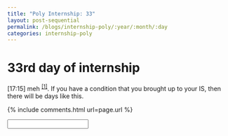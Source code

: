 ```yaml
---
title: "Poly Internship: 33"
layout: post-sequential
permalink: /blogs/internship-poly/:year/:month/:day
categories: internship-poly
---
```

# 33rd day of internship

<span class="timestamp">[17:15]</span> meh <sup><a href="#1">[1]</a></sup>. If you have a condition that you brought up to your IS, then there will be days like this.


{% include comments.html url=page.url %}

<input id="password-input" type="password" class="text-secret" onkeyup="unlock()">

<span class="disable-selection" id="truth" style="display:none;"><sup id="1">[1]</sup> blank. a blank day. dear lord i hope they come. i will literally stop coming next week. it's not them, it's the feeling of betrayal, the feeling of loneliness. if someone else comes in place of them then that's alright. i know there is one person in the host house but i can't connect with them.<br><br>God, i know what you are doing, but i am so goddamn stubborn. this world is starting to sink again. the communal love is starting to flicker away.<br><br>humans are such weak creatures, and i am ashamed to be one. perhaps that's why humans deserve to populate this decaying world. <br><br>haahahhh haahhaha haahaahh haaahhhh hhahhhhh haahaaha haahhaha can you hear me? haahahhh haahhaha haahaahh haaahhhh hhahhhhh haahaaha haahhaha<br><br>this is a world of irony, i would probably be fine later<br><br><span style="font-size:70%;">...for today...</span></span>